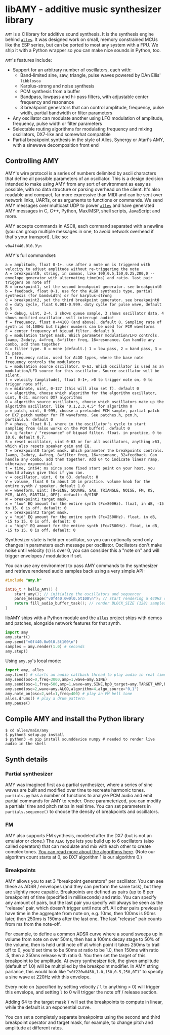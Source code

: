 # libAMY - additive music synthesizer library

`AMY` is a C library for additive sound synthesis. It is the synthesis engine behind [`alles`](https://github.com/bwhitman/alles). It was designed work on small, memory constrained MCUs like the ESP series, but can be ported to most any system with a FPU. We ship it with a Python wrapper so you can make nice sounds in Python, too.

`AMY`'s features include: 
 * Support for an arbitrary number of oscillators, each with:
   * Band-limited sine, saw, triangle, pulse waves powered by DAn Ellis' `libblosca`
   * Karplus-strong and noise synthesis 
   * PCM synthesis from a buffer
   * Bandpass, lowpass and hi-pass filters, with adjustable center frequency and resonance
   * 3 breakpoint generators that can control amplitude, frequency, pulse width, partial bandwidth or filter parameters
 * Any oscillator can modulate another using LFO modulation of amplitude, frequency, pulse width or filter parameters
 * Selectable routing algorithms for modulating frequency and mixing oscillators, DX7-like and somewhat compatible
 * Partial breakpoint synthesis in the style of Alles, Synergy or Atari's AMY, with a sinewave decomposition front end

## Controlling AMY

AMY's wire protocol is a series of numbers delimited by ascii characters that define all possible parameters of an oscillator. This is a design decision intended to make using AMY from any sort of environment as easy as possible, with no data structure or parsing overhead on the client. It's also readable and compact, far more expressive than MIDI and can be sent over network links, UARTs, or as arguments to functions or commands. We send AMY messages over multicast UDP to power [`alles`](https://github.com/bwhitman/alles) and have generated AMY messages in C, C++, Python, Max/MSP, shell scripts, JavaScript and more. 

AMY accepts commands in ASCII, each command separated with a newline (you can group multiple messages in one, to avoid network overhead if that's your transport). Like so:

```
v0w4f440.0l0.9\n
```

AMY's full commandset:

```
a = amplitude, float 0-1+. use after a note on is triggered with velocity to adjust amplitude without re-triggering the note
A = breakpoint0, string, in commas, like 100,0.5,150,0.25,200,0 -- envelope generator with alternating time(ms) and ratio. last pair triggers on note off
B = breakpoint1, set the second breakpoint generator. see breakpoint0
b = feedback, float 0-1. use for the ALGO synthesis type, partial synthesis (for bandwidth) or for karplus-strong 
C = breakpoint2, set the third breakpoint generator. see breakpoint0
d = duty cycle, float 0.001-0.999. duty cycle for pulse wave, default 0.5
D = debug, uint, 2-4. 2 shows queue sample, 3 shows oscillator data, 4 shows modified oscillator. will interrupt audio!
f = frequency, float 0-44100 (and above). default 0. Sampling rate of synth is 44,100Hz but higher numbers can be used for PCM waveforms
F = center frequency of biquad filter. default 0. 
g = modulation target mask. Which parameter modulation/LFO controls. 1=amp, 2=duty, 4=freq, 8=filter freq, 16=resonance. Can handle any combo, add them together
G = filter type. 0 = none (default.) 1 = low pass, 2 = band pass, 3 = hi pass. 
I = frequency ratio. used for ALGO types, where the base note frequency controls the modulators
L = modulation source oscillator. 0-63. Which oscillator is used as an modulation/LFO source for this oscillator. Source oscillator will be silent. 
l = velocity (amplitude), float 0-1+, >0 to trigger note on, 0 to trigger note off.  
n = midinote, uint, 0-127 (this will also set f). default 0
o = algorithm, choose which algorithm for the algorithm oscillator, uint, 0-31. mirrors DX7 algorithms
O = algorithn source oscillators, choose which oscillators make up the algorithm oscillator, like "0,1,2,3,4,5" for algorithm 0
p = patch, uint, 0-999, choose a preloaded PCM sample, partial patch or DX7 patch number for FM waveforms. See patches.h, pcm.h, partials.h. default 0
P = phase, float 0-1. where in the oscillator's cycle to start sampling from (also works on the PCM buffer). default 0
R = q factor / "resonance" of biquad filter. float. in practice, 0 to 10.0. default 0.7.
S = reset oscillator, uint 0-63 or for all oscillators, anything >63, which also resets speaker gain and EQ.
T = breakpoint0 target mask. Which parameter the breakpoints controls. 1=amp, 2=duty, 4=freq, 8=filter freq, 16=resonanc, 32=feedback. Can handle any combo, add them together. Add 64 to indicate linear ramp, otherwise exponential
t = time, int64: ms since some fixed start point on your host. you should always give this if you can.
v = oscillator, uint, 0 to 63. default: 0
V = volume, float 0 to about 10 in practice. volume knob for the entire synth / speaker. default 1.0
w = waveform, uint: [0=SINE, SQUARE, SAW, TRIANGLE, NOISE, FM, KS, PCM, ALGO, PARTIAL, OFF]. default: 0/SINE
W = breakpoint1 target mask. 
x = "low" EQ amount for the entire synth (Fc=800Hz). float, in dB, -15 to 15. 0 is off. default: 0
X = breakpoint2 target mask. 
y = "mid" EQ amount for the entire synth (Fc=2500Hz). float, in dB, -15 to 15. 0 is off. default: 0
z = "high" EQ amount for the entire synth (Fc=7500Hz). float, in dB, -15 to 15. 0 is off. default: 0
```

Synthesizer state is held per oscillator, so you can optionally send only changes in parameters each message per oscillator. Oscillators don't make noise until velocity (`l`) is over 0, you can consider this a "note on" and will trigger envelopes / modulation if set.

You can use any environment to pass AMY commands to the synthesizer and retrieve rendered audio samples back using a very simple API:

```c
#include "amy.h"

int16_t * hello_AMY() {
	start_amy(); // initialize the oscillators and sequencer
	parse_message("v0f440.0w0l0.5t100\n"); // start rendering a 440Hz sine wave on oscillator 0 at 100ms
	return fill_audio_buffer_task(); // render BLOCK_SIZE (128) samples of S16LE ints
}
```

libAMY ships with a Python module and the [`alles`](https://github.com/bwhitman/alles) project ships with demos and patches, alongside network features for that synth.

```python
import amy
amy.start()
amy.send("v0f440.0w0l0.5t100\n")
samples = amy.render(1.0) # seconds
amy.stop()
```

Using `amy.py`'s local mode:

```python
import amy, alles
amy.live() # starts an audio callback thread to play audio in real time
amy.send(osc=0,freq=3000,amp=1,wave=amy.SINE)
amy.send(osc=1,freq=500,amp=1,wave=amy.SINE,bp0_target=amy.TARGET_AMP,bp0="0,0,10,1,5000,0")
amy.send(osc=2,wave=amy.ALGO,algorithm=4,algo_source="0,1")
amy.note_on(osc=2,vel=1,freq=400) # play an FM bell tone
alles.drums() # play a drum pattern
amy.pause()
```


## Compile AMY and install the Python library

```
$ cd alles/main/amy
$ python3 setup.py install
$ python3 -m pip install sounddevice numpy # needed to render live audio in the shell
```

## Synth details

### Partial synthesizer

AMY was imagined first as a partial synthesizer, where a series of sine waves are built and modified over time to recreate harmonic tones. `partials.py` has a number of functions to analyze PCM audio and emit partial commands for AMY to render. Once parameterized, you can modify a partials' time and pitch ratios in real time. You can set parameters in `partials.sequence()` to choose the density of breakpoints and oscillators. 


### FM 

AMY also supports FM synthesis, modeled after the DX7 (but is not an emulator or clone.) The `ALGO` type lets you build up to 6 oscillators (also called operators) that can modulate and mix with each other to create complex tones. [You can read more about the algorithms here](https://djjondent.blogspot.com/2019/10/yamaha-dx7-algorithms.html). (Note our algorithm count starts at 0, so DX7 algorithm 1 is our algorithm 0.)


### Breakpoints

AMY allows you to set 3 "breakpoint generators" per oscillator. You can see these as ADSR / envelopes (and they can perform the same task), but they are slightly more capable. Breakpoints are defined as pairs (up to 8 per breakpoint) of time (specified in milliseconds) and ratio. You can specify any amount of pairs, but the last pair you specify will always be seen as the "release" pair, which doesn't trigger until note off. All other pairs previously have time in the aggregate from note on, e.g. 10ms, then 100ms is 90ms later, then 250ms is 150ms after the last one. The last "release" pair counts from ms from the note-off. 

For example, to define a common ADSR curve where a sound sweeps up in volume from note on over 50ms, then has a 100ms decay stage to 50% of the volume, then is held until note off at which point it takes 250ms to trail off to 0, you'd set time to be 50ms at ratio to be 1.0, then 150ms with ratio .5, then a 250ms release with ratio 0. You then set the target of this breakpoint to be amplitude. At every synthesizer tick, the given amplitude (default of 1.0) will be multiplied by the breakpoint modifier. In AMY string parlance, this would look like "`v0f220w0A50,1.0,150,0.5,250,0T1`" to specify a sine wave at 220Hz with this envelope. 

Every note on (specified by setting velocity / `l` to anything > 0) will trigger this envelope, and setting `l` to 0 will trigger the note off / release section. 

Adding 64 to the target mask `T` will set the breakpoints to compute in linear, while the default is an exponential curve. 

You can set a completely separate breakpoints using the second and third breakpoint operator and target mask, for example, to change pitch and amplitude at different rates.










